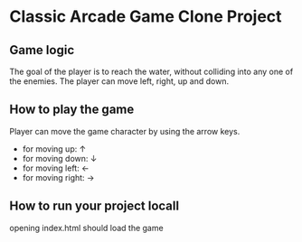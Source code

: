 # Classic Arcade Game Clone Project

## Game logic

The goal of the player is to reach the water, without colliding into any one of the enemies. The player can move left, right, up and down. 

## How to play the game

Player can move the game character by using the arrow keys.

- for moving up: &#8593;
- for moving down: &#8595;
- for moving left: &#8592;
- for moving right: &#8594;

## How to run your project locall

opening index.html should load the game
